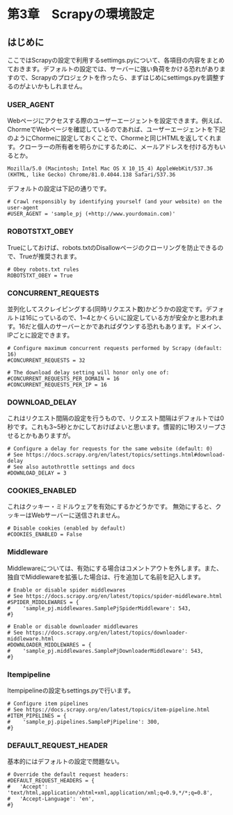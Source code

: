 # 第3章　Scrapyの環境設定

## はじめに

ここではScrapyの設定で利用するsettimgs.pyについて、各項目の内容をまとめておきます。デフォルトの設定では、サーバーに強い負荷をかける恐れがありますので、Scrapyのプロジェクトを作ったら、まずはじめにsettimgs.pyを調整するのがよいかもしれません。

### USER\_AGENT

Webページにアクセスする際のユーザーエージェントを設定できます。例えば、ChormeでWebページを確認しているのであれば、ユーザーエージェントを下記のようにChormeに設定しておくことで、Chormeと同じHTMLを返してくれます。クローラーの所有者を明らかにするために、メールアドレスを付ける方もいるとか。

```text
Mozilla/5.0 (Macintosh; Intel Mac OS X 10_15_4) AppleWebKit/537.36 (KHTML, like Gecko) Chrome/81.0.4044.138 Safari/537.36
```

デフォルトの設定は下記の通りです。

```text
# Crawl responsibly by identifying yourself (and your website) on the user-agent
#USER_AGENT = 'sample_pj (+http://www.yourdomain.com)'
```

### ROBOTSTXT\_OBEY

Trueにしておけば、robots.txtのDisallowページのクローリングを防止できるので、Trueが推奨されます。

```text
# Obey robots.txt rules
ROBOTSTXT_OBEY = True
```

### CONCURRENT\_REQUESTS

並列化してスクレイピングする\(同時リクエスト数\)かどうかの設定です。デフォルトは16にっているので、1~4とかくらいに設定している方が安全かと思われます。16だと個人のサーバーとかであればダウンする恐れもあります。ドメイン、IPごとに設定できます。

```text
# Configure maximum concurrent requests performed by Scrapy (default: 16)
#CONCURRENT_REQUESTS = 32

# The download delay setting will honor only one of:
#CONCURRENT_REQUESTS_PER_DOMAIN = 16
#CONCURRENT_REQUESTS_PER_IP = 16
```

### DOWNLOAD\_DELAY

これはリクエスト間隔の設定を行うもので、リクエスト間隔はデフォルトでは0秒です。これも3~5秒とかにしておけばよいと思います。慣習的に1秒スリープさせるとかもありますが。

```text
# Configure a delay for requests for the same website (default: 0)
# See https://docs.scrapy.org/en/latest/topics/settings.html#download-delay
# See also autothrottle settings and docs
#DOWNLOAD_DELAY = 3
```

### **COOKIES\_ENABLED**

これはクッキー・ミドルウェアを有効にするかどうかです。 無効にすると、クッキーはWebサーバーに送信されません。

```text
# Disable cookies (enabled by default)
#COOKIES_ENABLED = False
```

### Middleware

Middlewareについては、有効にする場合はコメントアウトを外します。また、独自でMiddlewareを拡張した場合は、行を追加して名前を記入します。

```text
# Enable or disable spider middlewares
# See https://docs.scrapy.org/en/latest/topics/spider-middleware.html
#SPIDER_MIDDLEWARES = {
#    'sample_pj.middlewares.SamplePjSpiderMiddleware': 543,
#}

# Enable or disable downloader middlewares
# See https://docs.scrapy.org/en/latest/topics/downloader-middleware.html
#DOWNLOADER_MIDDLEWARES = {
#    'sample_pj.middlewares.SamplePjDownloaderMiddleware': 543,
#}
```

### Itempipeline

Itempipelineの設定もsettings.pyで行います。

```text
# Configure item pipelines
# See https://docs.scrapy.org/en/latest/topics/item-pipeline.html
#ITEM_PIPELINES = {
#    'sample_pj.pipelines.SamplePjPipeline': 300,
#}
```

### DEFAULT\_REQUEST\_HEADER

基本的にはデフォルトの設定で問題ない。

```text
# Override the default request headers:
#DEFAULT_REQUEST_HEADERS = {
#   'Accept': 'text/html,application/xhtml+xml,application/xml;q=0.9,*/*;q=0.8',
#   'Accept-Language': 'en',
#}
```

